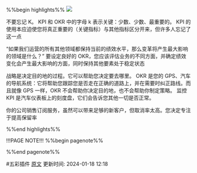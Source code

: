%%begin highlights%%
![](https://miro.medium.com/v2/resize:fit:1400/0*yWMloN89eHTI_85m.png)

不要忘记 K。
KPI 和 OKR 中的字母 k 表示关键：少数、少数、最重要的。 KPI 的使用本应迫使您将真正重要的（关键指标）与其他指标区分开来，但许多人忘记了这一点

“如果我们运营的所有其他领域都保持当前的绩效水平，那么变革将产生最大影响的领域是什么？”
要设定良好的 OKR，您应该评估业务的不同方面，并确定绩效变化会产生最大影响的方面，同时保持其他要素处于稳定状态

战略是决定目的地的过程。它可以帮助您决定要去哪里。
OKR 是您的 GPS、汽车的导航系统：它将帮助您跟踪您是否走在正确的道路上，并在需要时纠正路线。而且就像 GPS 一样，OKR 不会帮助你决定目的地，也不会帮助你制定策略。
监控 KPI 是汽车仪表板上的刻度盘，它们会告诉您其他一切是否正常。

你的公司销售订阅服务，虽然可以带来足够的新客户，但取消率太高。您决定专注于提高保留率

%%end highlights%%

!!!PAGE NOTE!!!
%%begin pagenote%%

%%end pagenote%%

 #五彩插件 [原文](https://medium.com/@meetfelipe/okr-vs-kpis-what-is-the-difference-ffa54673fcf1)
更新时间: 2024-01-18 12:18